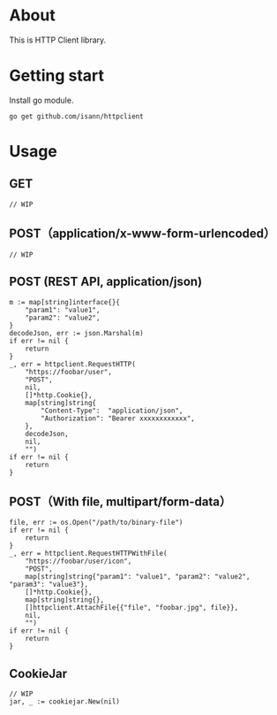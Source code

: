 # About
This is HTTP Client library.


# Getting start
Install go module.

```
go get github.com/isann/httpclient
```

# Usage
## GET
```
// WIP
```

## POST（application/x-www-form-urlencoded）
```
// WIP
```

## POST (REST API, application/json)
```
m := map[string]interface{}{
    "param1": "value1",
    "param2": "value2",
}
decodeJson, err := json.Marshal(m)
if err != nil {
    return
}
_, err = httpclient.RequestHTTP(
    "https://foobar/user",
    "POST",
    nil,
    []*http.Cookie{},
    map[string]string{
        "Content-Type":  "application/json",
        "Authorization": "Bearer xxxxxxxxxxxx",
    },
    decodeJson,
    nil,
    "")
if err != nil {
    return
}
```

## POST（With file, multipart/form-data）

```
file, err := os.Open("/path/to/binary-file")
if err != nil {
    return
}
_, err = httpclient.RequestHTTPWithFile(
    "https://foobar/user/icon",
    "POST",
    map[string]string{"param1": "value1", "param2": "value2", "param3": "value3"},
    []*http.Cookie{},
    map[string]string{},
    []httpclient.AttachFile{{"file", "foobar.jpg", file}},
    nil,
    "")
if err != nil {
    return
}
```

## CookieJar
```
// WIP
jar, _ := cookiejar.New(nil)
```

